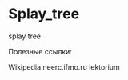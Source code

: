 # Splay_tree
splay tree 

Полезные ссылки:

<a1
href="https://ru.wikipedia.org/wiki/%D0%A0%D0%B0%D1%81%D1%88%D0%B8%D1%80%D1%8F%D1%8E%D1%89%D0%B5%D0%B5%D1%81%D1%8F_%D0%B4%D0%B5%D1%80%D0%B5%D0%B2%D0%BE" rel="nofollow">Wikipedia</a1>
<a2 href="https://neerc.ifmo.ru/wiki/index.php?title=Splay-%D0%B4%D0%B5%D1%80%D0%B5%D0%B2%D0%BE" rel="nofollow">neerc.ifmo.ru</a2>
<a3 href="https://www.lektorium.tv/lecture/14246" rel="nofollow">lektorium</a3>

